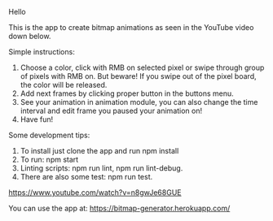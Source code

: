 Hello

This is the app to create bitmap animations as seen in the YouTube video down below.

Simple instructions:
1. Choose a color, click with RMB on selected pixel or swipe through group of pixels with RMB on. But beware! If you swipe out of the pixel board, the color will be released.
2. Add next frames by clicking proper button in the buttons menu.
3. See your animation in animation module, you can also change the time interval and edit frame you paused your animation on!
4. Have fun!

Some development tips:
1. To install just clone the app and run npm install
2. To run: npm start
3. Linting scripts: npm run lint, npm run lint-debug.
4. There are also some test: npm run test.

https://www.youtube.com/watch?v=n8gwJe68GUE

You can use the app at: https://bitmap-generator.herokuapp.com/
